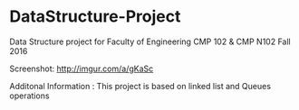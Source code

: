 # DataStructure-Project
Data Structure  project for Faculty of Engineering CMP 102 &amp; CMP N102  Fall 2016

Screenshot: 
http://imgur.com/a/gKaSc


Additonal Information : 
This project is based on linked list and Queues operations 
